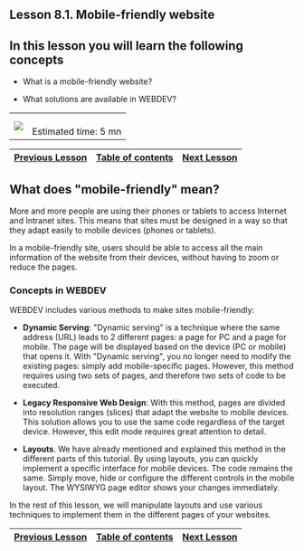 
## Lesson 8.1. Mobile-friendly website


<a name="NOTE1"></a>
<a name="NOTE1_1"></a>


## In this lesson you will learn the following concepts
<a name="this_lesson_you_will_learn_the_following_concepts_ELTTEXTE000075"></a>


- What is a mobile-friendly website?

- What solutions are available in WEBDEV? 







|   |   |
| --- | --- |
| ![](https://doc.pcsoft.fr/en-US/images/image.awp?langid=3&name=dur%E9e.png)<br> | <br>Estimated time: 5 mn |

| [Previous Lesson](../TutoWB/1410087505.md) | [Table of contents](../TutoWB/1410087510.md) | [Next Lesson](../TutoWB/1410087418.md) |
| --- | --- | --- |





<a name="NOTE2"></a>
<a name="NOTE2_1"></a>


## What does "mobile-friendly" mean?
<a name="what_does_mobilefriendly_mean_ELTTEXTE000122"></a>
More and more people are using their phones or tablets to access Internet and Intranet sites. This means that sites must be designed in a way so that they adapt easily to mobile devices (phones or tablets).

In a mobile-friendly site, users should be able to access all the main information of the website from their devices, without having to zoom or reduce the pages. 
<a name="NOTE2_2"></a>


### Concepts in WEBDEV
<a name="concepts_webdev_ELTPARAGRAPHE000032"></a>

WEBDEV includes various methods to make sites mobile-friendly: 

- **Dynamic Serving**: "Dynamic serving" is a technique where the same address (URL) leads to 2 different pages: a page for PC and a page for mobile. The page will be displayed based on the device (PC or mobile) that opens it.
	With "Dynamic serving", you no longer need to modify the existing pages: simply add mobile-specific pages.
	However, this method requires using two sets of pages, and therefore two sets of code to be executed. 

- **Legacy Responsive Web Design**: With this method, pages are divided into resolution ranges (slices) that adapt the website to mobile devices. This solution allows you to use the same code regardless of the target device. However, this edit mode requires great attention to detail.  

- **Layouts**. We have already mentioned and explained this method in the different parts of this tutorial. By using layouts, you can quickly implement a specific interface for mobile devices. The code remains the same. Simply move, hide or configure the different controls in the mobile layout. The WYSIWYG page editor shows your changes immediately. 




In the rest of this lesson, we will manipulate layouts and use various techniques to implement them in the different pages of your websites. 

| [Previous Lesson](../TutoWB/1410087505.md) | [Table of contents](../TutoWB/1410087510.md) | [Next Lesson](../TutoWB/1410087418.md) |
| --- | --- | --- |




